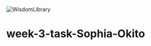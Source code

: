 ![WisdomLibrary](https://user-images.githubusercontent.com/63434504/115030233-c5890c00-9ebe-11eb-9c53-5a60a1034f23.png)
# week-3-task-Sophia-Okito
